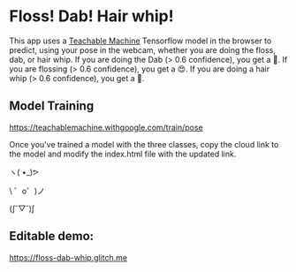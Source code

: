 # Floss! Dab! Hair whip!

This app uses a <a href='https://teachablemachine.withgoogle.com/'>Teachable Machine</a>
Tensorflow model in the browser to predict, using your pose in the webcam, whether you are doing the floss, dab, or hair whip. If you are doing the Dab (> 0.6 confidence), you get a 🍓. If you are flossing (> 0.6 confidence), you get a 😍. If you are doing a hair whip (> 0.6 confidence), you get a 🐼. 


## Model Training

https://teachablemachine.withgoogle.com/train/pose

Once you've trained a model with the three classes, copy the cloud link to the model and modify the index.html file with the updated link.

ヽ( •_)ᕗ

\ ゜o゜)ノ

(∫˘▽˘)∫

## Editable demo:

https://floss-dab-whip.glitch.me
